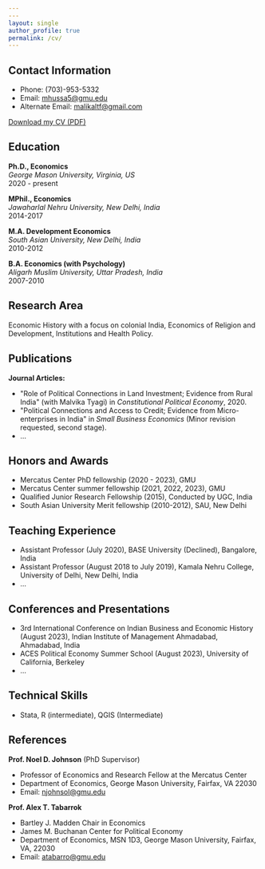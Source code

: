 ```yaml
---
---
layout: single
author_profile: true
permalink: /cv/
---
```


## Contact Information
- Phone: (703)-953-5332
- Email: [mhussa5@gmu.edu](mailto:mhussa5@gmu.edu)
- Alternate Email: [malikaltf@gmail.com](mailto:malikaltf@gmail.com)

[Download my CV (PDF)](/files/CV.pdf)

## Education
**Ph.D., Economics**  
*George Mason University, Virginia, US*  
2020 - present

**MPhil., Economics**  
*Jawaharlal Nehru University, New Delhi, India*  
2014-2017

**M.A. Development Economics**  
*South Asian University, New Delhi, India*  
2010-2012

**B.A. Economics (with Psychology)**  
*Aligarh Muslim University, Uttar Pradesh, India*  
2007-2010

## Research Area
Economic History with a focus on colonial India, Economics of Religion and Development, Institutions and Health Policy.

## Publications
**Journal Articles:**
- "Role of Political Connections in Land Investment; Evidence from Rural India" (with Malvika Tyagi) in *Constitutional Political Economy*, 2020.
- "Political Connections and Access to Credit; Evidence from Micro-enterprises in India" in *Small Business Economics* (Minor revision requested, second stage).
- ...

## Honors and Awards
- Mercatus Center PhD fellowship (2020 - 2023), GMU
- Mercatus Center summer fellowship (2021, 2022, 2023), GMU
- Qualified Junior Research Fellowship (2015), Conducted by UGC, India
- South Asian University Merit fellowship (2010-2012), SAU, New Delhi

## Teaching Experience
- Assistant Professor (July 2020), BASE University (Declined), Bangalore, India
- Assistant Professor (August 2018 to July 2019), Kamala Nehru College, University of Delhi, New Delhi, India
- ...

## Conferences and Presentations
- 3rd International Conference on Indian Business and Economic History (August 2023), Indian Institute of Management Ahmadabad, Ahmadabad, India
- ACES Political Economy Summer School (August 2023), University of California, Berkeley
- ...

## Technical Skills
- Stata, R (intermediate), QGIS (Intermediate)

## References
**Prof. Noel D. Johnson** (PhD Supervisor)  
- Professor of Economics and Research Fellow at the Mercatus Center  
- Department of Economics, George Mason University, Fairfax, VA 22030  
- Email: [njohnsol@gmu.edu](mailto:njohnsol@gmu.edu)

**Prof. Alex T. Tabarrok**  
- Bartley J. Madden Chair in Economics  
- James M. Buchanan Center for Political Economy  
- Department of Economics, MSN 1D3, George Mason University, Fairfax, VA, 22030  
- Email: [atabarro@gmu.edu](mailto:atabarro@gmu.edu@gmu)
